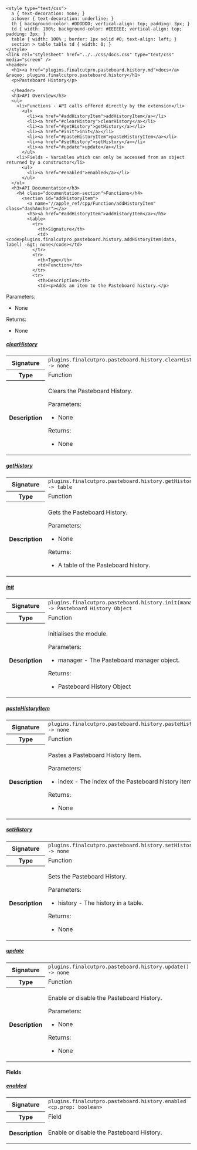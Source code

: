     <style type="text/css">
      a { text-decoration: none; }
      a:hover { text-decoration: underline; }
      th { background-color: #DDDDDD; vertical-align: top; padding: 3px; }
      td { width: 100%; background-color: #EEEEEE; vertical-align: top; padding: 3px; }
      table { width: 100% ; border: 1px solid #0; text-align: left; }
      section > table table td { width: 0; }
    </style>
    <link rel="stylesheet" href="../../css/docs.css" type="text/css" media="screen" />
    <header>
      <h1><a href="plugins.finalcutpro.pasteboard.history.md">docs</a> &raquo; plugins.finalcutpro.pasteboard.history</h1>
      <p>Pasteboard History</p>

      </header>
      <h3>API Overview</h3>
      <ul>
        <li>Functions - API calls offered directly by the extension</li>
          <ul>
            <li><a href="#addHistoryItem">addHistoryItem</a></li>
            <li><a href="#clearHistory">clearHistory</a></li>
            <li><a href="#getHistory">getHistory</a></li>
            <li><a href="#init">init</a></li>
            <li><a href="#pasteHistoryItem">pasteHistoryItem</a></li>
            <li><a href="#setHistory">setHistory</a></li>
            <li><a href="#update">update</a></li>
          </ul>
        <li>Fields - Variables which can only be accessed from an object returned by a constructor</li>
          <ul>
            <li><a href="#enabled">enabled</a></li>
          </ul>
      </ul>
      <h3>API Documentation</h3>
        <h4 class="documentation-section">Functions</h4>
          <section id="addHistoryItem">
            <a name="//apple_ref/cpp/Function/addHistoryItem" class="dashAnchor"></a>
            <h5><a href="#addHistoryItem">addHistoryItem</a></h5>
            <table>
              <tr>
                <th>Signature</th>
                <td><code>plugins.finalcutpro.pasteboard.history.addHistoryItem(data, label) -&gt; none</code></td>
              </tr>
              <tr>
                <th>Type</th>
                <td>Function</td>
              </tr>
              <tr>
                <th>Description</th>
                <td><p>Adds an item to the Pasteboard history.</p>
<p>Parameters:</p>
<ul>
<li>None</li>
</ul>
<p>Returns:</p>
<ul>
<li>None</li>
</ul>
</td>
              </tr>
            </table>
          </section>
          <section id="clearHistory">
            <a name="//apple_ref/cpp/Function/clearHistory" class="dashAnchor"></a>
            <h5><a href="#clearHistory">clearHistory</a></h5>
            <table>
              <tr>
                <th>Signature</th>
                <td><code>plugins.finalcutpro.pasteboard.history.clearHistory() -&gt; none</code></td>
              </tr>
              <tr>
                <th>Type</th>
                <td>Function</td>
              </tr>
              <tr>
                <th>Description</th>
                <td><p>Clears the Pasteboard History.</p>
<p>Parameters:</p>
<ul>
<li>None</li>
</ul>
<p>Returns:</p>
<ul>
<li>None</li>
</ul>
</td>
              </tr>
            </table>
          </section>
          <section id="getHistory">
            <a name="//apple_ref/cpp/Function/getHistory" class="dashAnchor"></a>
            <h5><a href="#getHistory">getHistory</a></h5>
            <table>
              <tr>
                <th>Signature</th>
                <td><code>plugins.finalcutpro.pasteboard.history.getHistory() -&gt; table</code></td>
              </tr>
              <tr>
                <th>Type</th>
                <td>Function</td>
              </tr>
              <tr>
                <th>Description</th>
                <td><p>Gets the Pasteboard History.</p>
<p>Parameters:</p>
<ul>
<li>None</li>
</ul>
<p>Returns:</p>
<ul>
<li>A table of the Pasteboard history.</li>
</ul>
</td>
              </tr>
            </table>
          </section>
          <section id="init">
            <a name="//apple_ref/cpp/Function/init" class="dashAnchor"></a>
            <h5><a href="#init">init</a></h5>
            <table>
              <tr>
                <th>Signature</th>
                <td><code>plugins.finalcutpro.pasteboard.history.init(manager) -&gt; Pasteboard History Object</code></td>
              </tr>
              <tr>
                <th>Type</th>
                <td>Function</td>
              </tr>
              <tr>
                <th>Description</th>
                <td><p>Initialises the module.</p>
<p>Parameters:</p>
<ul>
<li>manager - The Pasteboard manager object.</li>
</ul>
<p>Returns:</p>
<ul>
<li>Pasteboard History Object</li>
</ul>
</td>
              </tr>
            </table>
          </section>
          <section id="pasteHistoryItem">
            <a name="//apple_ref/cpp/Function/pasteHistoryItem" class="dashAnchor"></a>
            <h5><a href="#pasteHistoryItem">pasteHistoryItem</a></h5>
            <table>
              <tr>
                <th>Signature</th>
                <td><code>plugins.finalcutpro.pasteboard.history.pasteHistoryItem(index) -&gt; none</code></td>
              </tr>
              <tr>
                <th>Type</th>
                <td>Function</td>
              </tr>
              <tr>
                <th>Description</th>
                <td><p>Pastes a Pasteboard History Item.</p>
<p>Parameters:</p>
<ul>
<li>index - The index of the Pasteboard history item.</li>
</ul>
<p>Returns:</p>
<ul>
<li>None</li>
</ul>
</td>
              </tr>
            </table>
          </section>
          <section id="setHistory">
            <a name="//apple_ref/cpp/Function/setHistory" class="dashAnchor"></a>
            <h5><a href="#setHistory">setHistory</a></h5>
            <table>
              <tr>
                <th>Signature</th>
                <td><code>plugins.finalcutpro.pasteboard.history.setHistory(history) -&gt; none</code></td>
              </tr>
              <tr>
                <th>Type</th>
                <td>Function</td>
              </tr>
              <tr>
                <th>Description</th>
                <td><p>Sets the Pasteboard History.</p>
<p>Parameters:</p>
<ul>
<li>history - The history in a table.</li>
</ul>
<p>Returns:</p>
<ul>
<li>None</li>
</ul>
</td>
              </tr>
            </table>
          </section>
          <section id="update">
            <a name="//apple_ref/cpp/Function/update" class="dashAnchor"></a>
            <h5><a href="#update">update</a></h5>
            <table>
              <tr>
                <th>Signature</th>
                <td><code>plugins.finalcutpro.pasteboard.history.update() -&gt; none</code></td>
              </tr>
              <tr>
                <th>Type</th>
                <td>Function</td>
              </tr>
              <tr>
                <th>Description</th>
                <td><p>Enable or disable the Pasteboard History.</p>
<p>Parameters:</p>
<ul>
<li>None</li>
</ul>
<p>Returns:</p>
<ul>
<li>None</li>
</ul>
</td>
              </tr>
            </table>
          </section>
        <h4 class="documentation-section">Fields</h4>
          <section id="enabled">
            <a name="//apple_ref/cpp/Field/enabled" class="dashAnchor"></a>
            <h5><a href="#enabled">enabled</a></h5>
            <table>
              <tr>
                <th>Signature</th>
                <td><code>plugins.finalcutpro.pasteboard.history.enabled &lt;cp.prop: boolean&gt;</code></td>
              </tr>
              <tr>
                <th>Type</th>
                <td>Field</td>
              </tr>
              <tr>
                <th>Description</th>
                <td><p>Enable or disable the Pasteboard History.</p>
</td>
              </tr>
            </table>
          </section>
